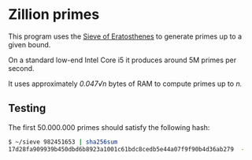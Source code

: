 # Zillion primes

This program uses the [Sieve of
Eratosthenes](https://en.wikipedia.org/wiki/Sieve_of_Eratosthenes) to generate
primes up to a given bound.

On a standard low-end Intel Core i5 it produces around 5M primes per second.

It uses approximately _0.047√n_ bytes of RAM to compute primes up to _n._

## Testing

The first 50.000.000 primes should satisfy the following hash:

```sh
$ ~/sieve 982451653 | sha256sum
17d28fa909939b450dbd6b8923a1001c61bdc8cedb5e44a07f9f90b4d36ab279  -
```
